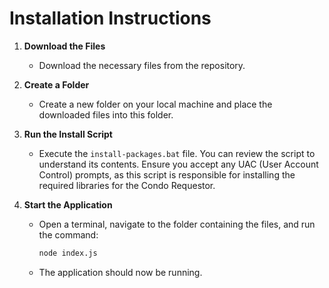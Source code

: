 # Installation Instructions

1. **Download the Files**
   - Download the necessary files from the repository.

2. **Create a Folder**
   - Create a new folder on your local machine and place the downloaded files into this folder.

3. **Run the Install Script**
   - Execute the `install-packages.bat` file. You can review the script to understand its contents. Ensure you accept any UAC (User Account Control) prompts, as this script is responsible for installing the required libraries for the Condo Requestor.

4. **Start the Application**
   - Open a terminal, navigate to the folder containing the files, and run the command:
     ```bash
     node index.js
     ```
   - The application should now be running.
